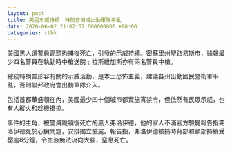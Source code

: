 ```yaml
---
layout: post
title: 美國示威持續　特朗普稱或出動軍隊平亂
date: 2020-06-02 21:02:07.000000000 +08:00
categories: rthk
---
```


美國黑人遭警員跪頸拘捕後死亡，引發的示威持續。密蘇里州聖路易斯市，據報最少四名警員在執勤時中槍送院﹔拉斯維加斯亦有兩名警員中槍。

總統特朗普形容有關的示威活動，是本土恐怖主義，建議各州出動國民警衛軍平亂，否則聯邦政府會出動軍隊介入。

包括首都華盛頓在內，美國最少四十個城市都實施宵禁令，但依然有民眾示威，也有人縱火和趁機搶掠。

事件的主角，被警員跪頸後死亡的黑人弗洛伊德，他的家人不滿官方驗屍報告指弗洛伊德死於心臟問題，安排獨立驗屍。報告指，弗洛伊德被捕時背部和頸部持續受壓逾8分鐘，令血液無法流向大腦，窒息死亡。
